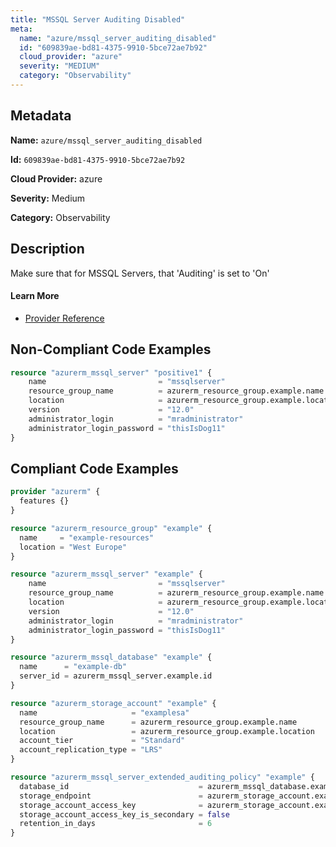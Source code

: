 ```yaml
---
title: "MSSQL Server Auditing Disabled"
meta:
  name: "azure/mssql_server_auditing_disabled"
  id: "609839ae-bd81-4375-9910-5bce72ae7b92"
  cloud_provider: "azure"
  severity: "MEDIUM"
  category: "Observability"
---
```


## Metadata
**Name:** `azure/mssql_server_auditing_disabled`

**Id:** `609839ae-bd81-4375-9910-5bce72ae7b92`

**Cloud Provider:** azure

**Severity:** Medium

**Category:** Observability

## Description
Make sure that for MSSQL Servers, that 'Auditing' is set to 'On'

#### Learn More

 - [Provider Reference](https://registry.terraform.io/providers/hashicorp/azurerm/latest/docs/resources/mssql_server)

## Non-Compliant Code Examples
```terraform
resource "azurerm_mssql_server" "positive1" {
    name                         = "mssqlserver"
    resource_group_name          = azurerm_resource_group.example.name
    location                     = azurerm_resource_group.example.location
    version                      = "12.0"
    administrator_login          = "mradministrator"
    administrator_login_password = "thisIsDog11"
}
```

## Compliant Code Examples
```terraform
provider "azurerm" {
  features {}
}

resource "azurerm_resource_group" "example" {
  name     = "example-resources"
  location = "West Europe"
}

resource "azurerm_mssql_server" "example" {
    name                         = "mssqlserver"
    resource_group_name          = azurerm_resource_group.example.name
    location                     = azurerm_resource_group.example.location
    version                      = "12.0"
    administrator_login          = "mradministrator"
    administrator_login_password = "thisIsDog11"
}

resource "azurerm_mssql_database" "example" {
  name      = "example-db"
  server_id = azurerm_mssql_server.example.id
}

resource "azurerm_storage_account" "example" {
  name                     = "examplesa"
  resource_group_name      = azurerm_resource_group.example.name
  location                 = azurerm_resource_group.example.location
  account_tier             = "Standard"
  account_replication_type = "LRS"
}

resource "azurerm_mssql_server_extended_auditing_policy" "example" {
  database_id                             = azurerm_mssql_database.example.id
  storage_endpoint                        = azurerm_storage_account.example.primary_blob_endpoint
  storage_account_access_key              = azurerm_storage_account.example.primary_access_key
  storage_account_access_key_is_secondary = false
  retention_in_days                       = 6
}

```